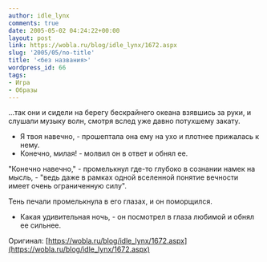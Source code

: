 ```yaml
---
author: idle_lynx
comments: true
date: 2005-05-02 04:24:22+00:00
layout: post
link: https://wobla.ru/blog/idle_lynx/1672.aspx
slug: '2005/05/no-title'
title: '<без названия>'
wordpress_id: 66
tags:
- Игра
- Образы
---
```


...так они и сидели на берегу бескрайнего океана взявшись за руки, и слушали музыку волн, смотря вслед уже давно потухшему закату.

- Я твоя навечно, - прошептала она ему на ухо и плотнее прижалась к нему.
- Конечно, милая! - молвил он в ответ и обнял ее.

"Конечно навечно," - промелькнул где-то глубоко в сознании намек на мысль, - "ведь даже в рамках одной вселенной понятие вечности имеет очень ограниченную силу".

Тень печали промелькнула в его глазах, и он поморщился.

- Какая удивительная ночь, - он посмотрел в глаза любимой и обнял ее сильнее.

Оригинал: [https://wobla.ru/blog/idle_lynx/1672.aspx](https://wobla.ru/blog/idle_lynx/1672.aspx)
